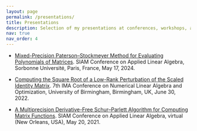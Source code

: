 ```yaml
---
layout: page
permalink: /presentations/
title: Presentations
description: Selection of my presentations at conferences, workshops, and seminars.
nav: true
nav_order: 4
---
```


<ul>

<li><a href="../assets/pdf/talk-SIAMLA24.pdf">Mixed-Precision Paterson–Stockmeyer Method for Evaluating Polynomials of Matrices</a>. SIAM Conference on Applied Linear Algebra, Sorbonne Université, Paris, France, May 17, 2024.
</li>
<p> </p>

<li><a href="../assets/pdf/talk-IMA-NLAO22.pdf">Computing the Square Root of a Low-Rank Perturbation of the Scaled Identity Matrix</a>. 7th IMA Conference on Numerical Linear Algebra and
Optimization, University of Birmingham, Birmingham, UK, June 30, 2022.
</li>
<p> </p>

<li><a href="../assets/pdf/talk-SIAMLA21.pdf">A Multiprecision Derivative-Free Schur–Parlett Algorithm for Computing Matrix Functions</a>. SIAM Conference on Applied Linear Algebra, virtual (New Orleans, USA), May 20, 2021.
</li>

</ul>
